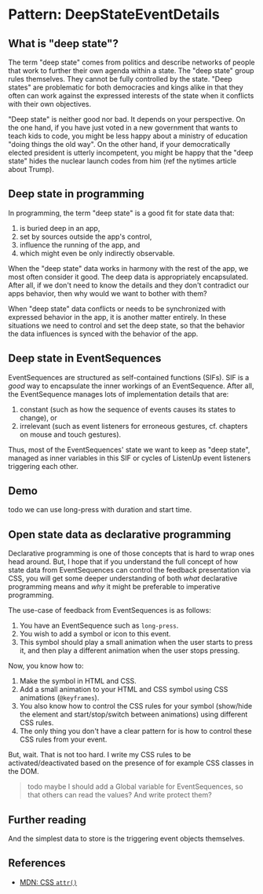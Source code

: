 # Pattern: DeepStateEventDetails

## What is "deep state"?

The term "deep state" comes from politics and describe networks of people that work to further their own agenda within a state. The "deep state" group rules themselves. They cannot be fully controlled by the state. "Deep states" are problematic for both democracies and kings alike in that they often can work against the expressed interests of the state when it conflicts with their own objectives. 

"Deep state" is neither good nor bad. It depends on your perspective. On the one hand, if you have just voted in a new government that wants to teach kids to code, you might be less happy about a ministry of education "doing things the old way". On the other hand, if your democratically elected president is utterly incompetent, you might be happy that the "deep state" hides the nuclear launch codes from him (ref the nytimes article about Trump). 

## Deep state in programming

In programming, the term "deep state" is a good fit for state data that:

1. is buried deep in an app,
2. set by sources outside the app's control, 
3. influence the running of the app, and
4. which might even be only indirectly observable.
 
When the "deep state" data works in harmony with the rest of the app, we most often consider it good. The deep data is appropriately encapsulated. After all, if we don't need to know the details and they don't contradict our apps behavior, then why would we want to bother with them?

When "deep state" data conflicts or needs to be synchronized with expressed behavior in the app, it is another matter entirely. In these situations we need to control and set the deep state, so that the behavior the data influences is synced with the behavior of the app.

## Deep state in EventSequences

EventSequences are structured as self-contained functions (SIFs). SIF is a *good* way to encapsulate the inner workings of an EventSequence. After all, the EventSequence manages lots of implementation details that are:
1. constant (such as how the sequence of events causes its states to change), or
2. irrelevant (such as event listeners for erroneous gestures, cf. chapters on mouse and touch gestures).

Thus, most of the EventSequences' state we want to keep as "deep state", managed as inner variables in this SIF or cycles of ListenUp event listeners triggering each other.

## Demo

todo
we can use long-press with duration and start time. 

## Open state data as declarative programming

Declarative programming is one of those concepts that is hard to wrap ones head around. But, I hope that if you understand the full concept of how state data from EventSequences can control the feedback presentation via CSS, you will get some deeper understanding of both *what* declarative programming means and *why* it might be preferable to imperative programming.

The use-case of feedback from EventSequences is as follows:
1. You have an EventSequence such as `long-press`.
2. You wish to add a symbol or icon to this event.
3. This symbol should play a small animation when the user starts to press it, and then play a different animation when the user stops pressing.

Now, you know how to:
1. Make the symbol in HTML and CSS.
2. Add a small animation to your HTML and CSS symbol using CSS animations (`@keyframes`).
3. You also know how to control the CSS rules for your symbol (show/hide the element and start/stop/switch between animations) using different CSS rules.
4. The only thing you don't have a clear pattern for is how to control these CSS rules from your event.

But, wait. That is not too hard. I write my CSS rules to be activated/deactivated based on the presence of for example CSS classes in the DOM.

> todo maybe I should add a Global variable for EventSequences, so that others can read the values? And write protect them?

## Further reading

And the simplest data to store is the triggering event objects themselves. 



## References

 * [MDN: CSS `attr()`](https://developer.mozilla.org/en-US/docs/Web/CSS/attr)